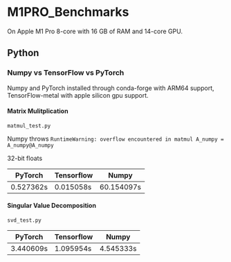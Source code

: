 # M1PRO_Benchmarks
On Apple M1 Pro 8-core with 16 GB of RAM and 14-core GPU. 

## Python
### Numpy vs TensorFlow vs PyTorch
Numpy and PyTorch installed through conda-forge with ARM64 support, TensorFlow-metal with apple silicon gpu support.

#### Matrix Mulitplication
```
matmul_test.py
```
Numpy throws ```RuntimeWarning: overflow encountered in matmul A_numpy = A_numpy@A_numpy```

32-bit floats

PyTorch  | Tensorflow | Numpy
-------- | -----------|--------
0.527362s| 0.015058s  | 60.154097s

#### Singular Value Decomposition
```
svd_test.py
```
PyTorch  | Tensorflow | Numpy
-------- | -----------|--------
3.440609s| 1.095954s  | 4.545333s


